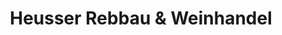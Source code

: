 ---
title: "Heusser Rebbau & Weinhandel"
url: /uster/heusser-rebbau-und-weinhandel/
shop: Hofladen
---